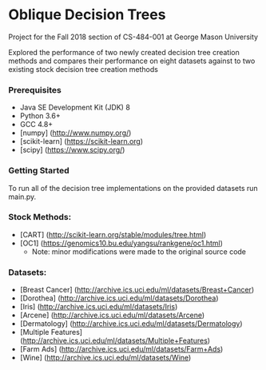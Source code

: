 # Oblique Decision Trees
Project for the Fall 2018 section of CS-484-001 at George Mason University

Explored the performance of two newly created decision tree creation methods and
compares their performance on eight datasets against to two existing stock
decision tree creation methods

### Prerequisites
* Java SE Development Kit (JDK) 8
* Python 3.6+
* GCC 4.8+
* [numpy] (http://www.numpy.org/)
* [scikit-learn] (https://scikit-learn.org)
* [scipy] (https://www.scipy.org/)

### Getting Started
To run all of the decision tree implementations on the provided datasets run main.py.

### Stock Methods:
* [CART] (http://scikit-learn.org/stable/modules/tree.html)
* [OC1] (https://genomics10.bu.edu/yangsu/rankgene/oc1.html)
  - Note: minor modifications were made to the original source code

### Datasets:
* [Breast Cancer] (http://archive.ics.uci.edu/ml/datasets/Breast+Cancer)
* [Dorothea] (http://archive.ics.uci.edu/ml/datasets/Dorothea)
* [Iris] (http://archive.ics.uci.edu/ml/datasets/Iris)
* [Arcene] (http://archive.ics.uci.edu/ml/datasets/Arcene)
* [Dermatology] (http://archive.ics.uci.edu/ml/datasets/Dermatology)
* [Multiple Features] (http://archive.ics.uci.edu/ml/datasets/Multiple+Features)
* [Farm Ads] (http://archive.ics.uci.edu/ml/datasets/Farm+Ads)
* [Wine] (http://archive.ics.uci.edu/ml/datasets/Wine)
